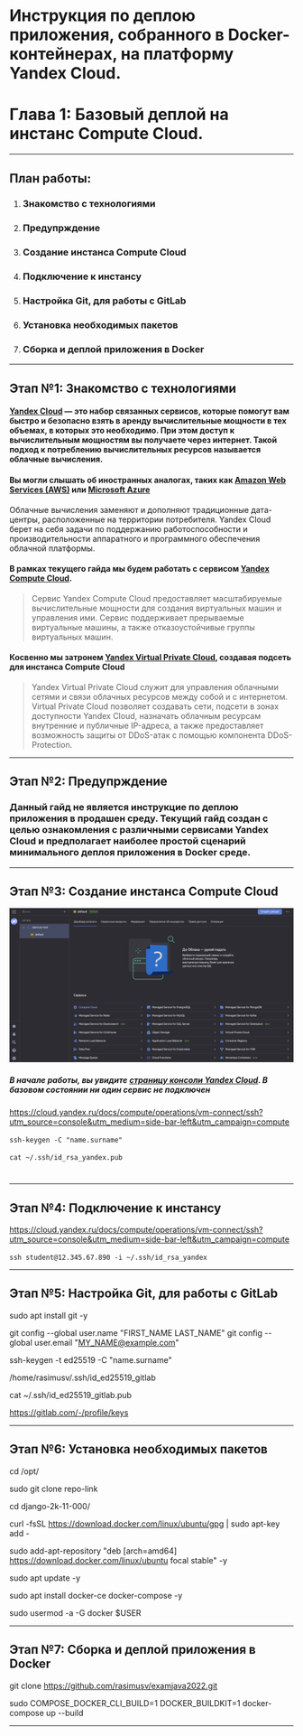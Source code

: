 # Инструкция по деплою приложения, собранного в Docker-контейнерах, на платформу Yandex Cloud.
# Глава 1: Базовый деплой на инстанс Compute Cloud.
___

## План работы:
1. ### Знакомство с технологиями
2. ### Предупрждение
3. ### Создание инстанса Compute Cloud
4. ### Подключение к инстансу
5. ### Настройка Git, для работы с  GitLab
6. ### Установка необходимых пакетов
7. ### Сборка и деплой приложения в Docker

___

## Этап №1: Знакомство с технологиями

#### [Yandex Cloud](https://cloud.yandex.ru/docs/overview/) — это набор связанных сервисов, которые помогут вам быстро и безопасно взять в аренду вычислительные мощности в тех объемах, в которых это необходимо. При этом доступ к вычислительным мощностям вы получаете через интернет. Такой подход к потреблению вычислительных ресурсов называется облачные вычисления.
#### Вы могли слышать об иностранных аналогах, таких как [Amazon Web Services (AWS)](https://aws.amazon.com/ru/) или [Microsoft Azure](https://azure.microsoft.com/ru-ru/)
Облачные вычисления заменяют и дополняют традиционные дата-центры, расположенные на территории потребителя. Yandex Cloud берет на себя задачи по поддержанию работоспособности и производительности аппаратного и программного обеспечения облачной платформы.

#### В рамках текущего гайда мы будем работать с сервисом [Yandex Compute Cloud](https://cloud.yandex.ru/docs/compute/).
> Сервис Yandex Compute Cloud предоставляет масштабируемые вычислительные мощности для создания виртуальных машин и управления ими. Сервис поддерживает прерываемые виртуальные машины, а также отказоустойчивые группы виртуальных машин.

#### Косвенно мы затронем [Yandex Virtual Private Cloud](https://cloud.yandex.ru/docs/vpc/), создавая подсеть для инстанса Compute Cloud

> Yandex Virtual Private Cloud служит для управления облачными сетями и связи облачных ресурсов между собой и с интернетом. Virtual Private Cloud позволяет создавать сети, подсети в зонах доступности Yandex Cloud, назначать облачным ресурсам внутренние и публичные IP-адреса, а также предоставляет возможность защиты от DDoS-атак с помощью компонента DDoS-Protection.

___

## Этап №2: Предупрждение

### Данный гайд не является инструкцие по деплою приложения в продашен среду. Текущий гайд создан с целью ознакомления с различными сервисами Yandex Cloud и предполагает наиболее простой сценарий минимального деплоя приложения в Docker среде.

___

## Этап №3: Создание инстанса Compute Cloud

<img src="./images/Default_state.png" alt="Базовое состояние Yandex Cloud">

##### В начале работы, вы увидите [страницу консоли Yandex Cloud](https://console.cloud.yandex.ru/). В базовом состоянии ни один сервис не подключен



https://cloud.yandex.ru/docs/compute/operations/vm-connect/ssh?utm_source=console&utm_medium=side-bar-left&utm_campaign=compute

`ssh-keygen -C "name.surname"`

`cat ~/.ssh/id_rsa_yandex.pub`
#
#
#
#

___

## Этап №4: Подключение к инстансу

https://cloud.yandex.ru/docs/compute/operations/vm-connect/ssh?utm_source=console&utm_medium=side-bar-left&utm_campaign=compute

`ssh student@12.345.67.890 -i ~/.ssh/id_rsa_yandex`
___

## Этап №5: Настройка Git, для работы с  GitLab
sudo apt install git -y

git config --global user.name "FIRST_NAME LAST_NAME"
git config --global user.email "MY_NAME@example.com"

ssh-keygen -t ed25519 -C "name.surname"

/home/rasimusv/.ssh/id_ed25519_gitlab

cat ~/.ssh/id_ed25519_gitlab.pub

https://gitlab.com/-/profile/keys
___

## Этап №6: Установка необходимых пакетов


cd /opt/

sudo git clone repo-link

cd django-2k-11-000/

curl -fsSL https://download.docker.com/linux/ubuntu/gpg | sudo apt-key add -

sudo add-apt-repository "deb [arch=amd64] https://download.docker.com/linux/ubuntu focal stable" -y

sudo apt update -y

sudo apt install docker-ce docker-compose -y

sudo usermod -a -G docker $USER
___

## Этап №7: Сборка и деплой приложения в Docker

git clone https://github.com/rasimusv/examjava2022.git

sudo COMPOSE_DOCKER_CLI_BUILD=1 DOCKER_BUILDKIT=1 docker-compose up --build
___